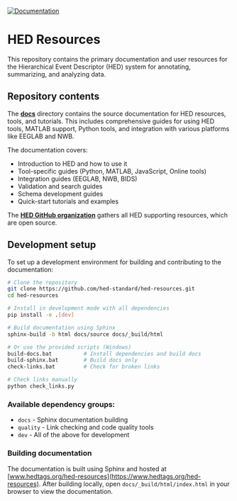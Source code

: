 [![Documentation](https://img.shields.io/badge/docs-hedtags.org-blue.svg)](https://www.hedtags.org/hed-resources)
# HED Resources

This repository contains the primary documentation and user resources
for the Hierarchical Event Descriptor (HED) system for
annotating, summarizing, and analyzing data.

## Repository contents

The [**docs**](https://github.com/hed-standard/hed-resources/tree/main/docs)
directory contains the source documentation for HED resources, tools, and tutorials.
This includes comprehensive guides for using HED tools, MATLAB support, Python tools,
and integration with various platforms like EEGLAB and NWB.

The documentation covers:
- Introduction to HED and how to use it
- Tool-specific guides (Python, MATLAB, JavaScript, Online tools)
- Integration guides (EEGLAB, NWB, BIDS)
- Validation and search guides  
- Schema development guides
- Quick-start tutorials and examples

The [**HED GitHub organization**](https://github.com/hed-standard/)
gathers all HED supporting resources, which are open source.

## Development setup

To set up a development environment for building and contributing to the documentation:

```bash
# Clone the repository
git clone https://github.com/hed-standard/hed-resources.git
cd hed-resources

# Install in development mode with all dependencies
pip install -e .[dev]

# Build documentation using Sphinx
sphinx-build -b html docs/source docs/_build/html

# Or use the provided scripts (Windows)
build-docs.bat          # Install dependencies and build docs
build-sphinx.bat        # Build docs only
check-links.bat         # Check for broken links

# Check links manually
python check_links.py
```

### Available dependency groups:
- `docs` - Sphinx documentation building
- `quality` - Link checking and code quality tools  
- `dev` - All of the above for development

### Building documentation
The documentation is built using Sphinx and hosted at [www.hedtags.org/hed-resources](https://www.hedtags.org/hed-resources).
After building locally, open `docs/_build/html/index.html` in your browser to view the documentation.


